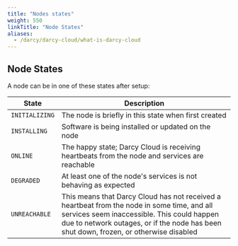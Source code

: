 ```yaml
---
title: "Nodes states"
weight: 550
linkTitle: "Node States"
aliases:
  - /darcy/darcy-cloud/what-is-darcy-cloud
---
```


## Node States

A node can be in one of these states after setup:

| State | Description |
| --- | --- |
| `INITIALIZING` | The node is briefly in this state when first created                                                    |
| `INSTALLING` | Software is being installed or updated on the node                                                     |
| `ONLINE` | The happy state; Darcy Cloud is receiving heartbeats from the node and services are reachable                                               |
| `DEGRADED` | At least one of the node's services is not behaving as expected                                                                    |
| `UNREACHABLE` | This means that Darcy Cloud has not received a heartbeat from the node in some time, and all services seem inaccessible. This could happen due to network outages, or if the node has been shut down, frozen, or otherwise disabled |
